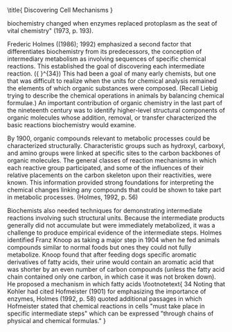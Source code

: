 \title{
Discovering Cell Mechanisms
}

biochemistry changed when enzymes replaced protoplasm as the seat of vital chemistry" (1973, p. 193).

Frederic Holmes \((1986\); 1992) emphasized a second factor that differentiates biochemistry from its predecessors, the conception of intermediary metabolism as involving sequences of specific chemical reactions. This established the goal of discovering each intermediate reaction. \({ }^{34}\) This had been a goal of many early chemists, but one that was difficult to realize when the units for chemical analysis remained the elements of which organic substances were composed. (Recall Liebig trying to describe the chemical operations in animals by balancing chemical formulae.) An important contribution of organic chemistry in the last part of the nineteenth century was to identify higher-level structural components of organic molecules whose addition, removal, or transfer characterized the basic reactions biochemistry would examine.

By 1900, organic compounds relevant to metabolic processes could be characterized structurally. Characteristic groups such as hydroxyl, carboxyl, and amino groups were linked at specific sites to the carbon backbones of organic molecules. The general classes of reaction mechanisms in which each reactive group participated, and some of the influences of their relative placements on the carbon skeleton upon their reactivities, were known. This information provided strong foundations for interpreting the chemical changes linking any compounds that could be shown to take part in metabolic processes. (Holmes, 1992, p. 56)

Biochemists also needed techniques for demonstrating intermediate reactions involving such structural units. Because the intermediate products generally did not accumulate but were immediately metabolized, it was a challenge to produce empirical evidence of the intermediate steps. Holmes identified Franz Knoop as taking a major step in 1904 when he fed animals compounds similar to normal foods but ones they could not fully metabolize. Knoop found that after feeding dogs specific aromatic derivatives of fatty acids, their urine would contain an aromatic acid that was shorter by an even number of carbon compounds (unless the fatty acid chain contained only one carbon, in which case it was not broken down). He proposed a mechanism in which fatty acids
\footnotetext{
34 Noting that Kohler had cited Hofmeister (1901) for emphasizing the importance of enzymes, Holmes (1992, p. 58) quoted additional passages in which Hofmeister stated that chemical reactions in cells "must take place in specific intermediate steps" which can be expressed "through chains of physical and chemical formulas."
}